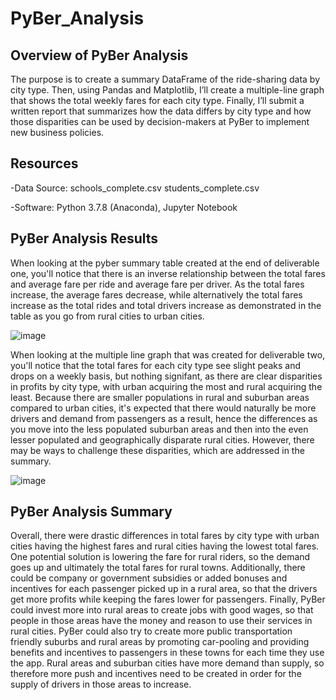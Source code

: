 # PyBer_Analysis

## Overview of PyBer Analysis
The purpose is to create a summary DataFrame of the ride-sharing data by city type. Then, using Pandas and Matplotlib, I’ll create a multiple-line graph that shows the total weekly fares for each city type. Finally, I’ll submit a written report that summarizes how the data differs by city type and how those disparities can be used by decision-makers at PyBer to implement new business policies.

## Resources
-Data Source: schools_complete.csv
              students_complete.csv

-Software: Python 3.7.8 (Anaconda), Jupyter Notebook

## PyBer Analysis Results
When looking at the pyber summary table created at the end of deliverable one, you'll notice that there is an inverse relationship between the total fares and average fare per ride and average fare per driver. As the total fares increase, the average fares decrease, while alternatively the total fares increase as the total rides and total drivers increase as demonstrated in the table as you go from rural cities to urban cities. 

![image](https://user-images.githubusercontent.com/70483866/95028139-bdc0f300-0663-11eb-9a6d-50a27fcf7ddd.png)

When looking at the multiple line graph that was created for deliverable two, you'll notice that the total fares for each city type see slight peaks and drops on a weekly basis, but nothing signifant, as there are clear disparities in profits by city type, with urban acquiring the most and rural acquiring the least. Because there are smaller populations in rural and suburban areas compared to urban cities, it's expected that there would naturally be more drivers and demand from passengers as a result, hence the differences as you move into the less populated suburban areas and then into the even lesser populated and geographically disparate rural cities. However, there may be ways to challenge these disparities, which are addressed in the summary.

![image](https://user-images.githubusercontent.com/70483866/95028858-278fcb80-0669-11eb-859f-7f984bbeb60e.png)
      
## PyBer Analysis Summary

Overall, there were drastic differences in total fares by city type with urban cities having the highest fares and rural cities having the lowest total fares. One potential solution is lowering the fare for rural riders, so the demand goes up and ultimately the total fares for rural towns. Additionally, there could be company or government subsidies or added bonuses and incentives for each passenger picked up in a rural area, so that the drivers get more profits while keeping the fares lower for passengers. Finally, PyBer could invest more into rural areas to create jobs with good wages, so that people in those areas have the money and reason to use their services in rural cities. PyBer could also try to create more public transportation friendly suburbs and rural areas by promoting car-pooling and providing benefits and incentives to passengers in these towns for each time they use the app. Rural areas and suburban cities have more demand than supply, so therefore more push and incentives need to be created in order for the supply of drivers in those areas to increase.

  

